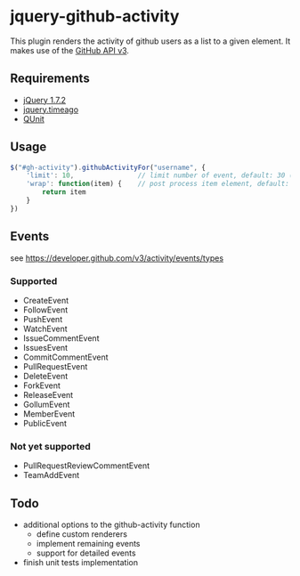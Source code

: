 # jquery-github-activity

This plugin renders the activity of github users as a list to a given element. It makes use of the [GitHub API v3](http://developer.github.com/v3).

## Requirements

* [jQuery 1.7.2](https://github.com/jquery/jquery)
* [jquery.timeago](https://github.com/rmm5t/jquery-timeago)
* [QUnit](http://qunitjs.com/)

## Usage

```javascript
$("#gh-activity").githubActivityFor("username", {
    'limit': 10,                // limit number of event, default: 30 (max)
    'wrap': function(item) {	// post process item element, default: identity
        return item
    }
})
```

## Events

see https://developer.github.com/v3/activity/events/types

### Supported

* CreateEvent
* FollowEvent
* PushEvent
* WatchEvent
* IssueCommentEvent
* IssuesEvent
* CommitCommentEvent
* PullRequestEvent
* DeleteEvent
* ForkEvent
* ReleaseEvent
* GollumEvent
* MemberEvent
* PublicEvent

### Not yet supported

* PullRequestReviewCommentEvent
* TeamAddEvent

## Todo

* additional options to the github-activity function
  * define custom renderers
  * implement remaining events
  * support for detailed events
* finish unit tests implementation
	
